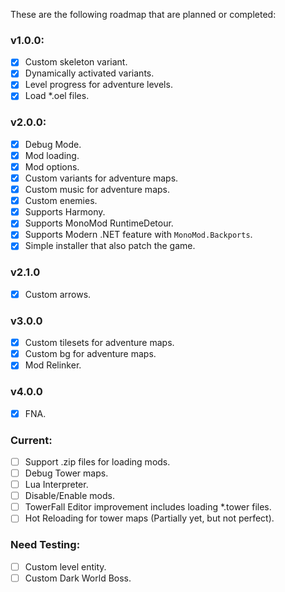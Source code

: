 These are the following roadmap that are planned or completed:

### v1.0.0:
- [x] Custom skeleton variant.
- [x] Dynamically activated variants.
- [x] Level progress for adventure levels.
- [x] Load *.oel files.

### v2.0.0:
- [x] Debug Mode.
- [x] Mod loading.
- [x] Mod options.
- [x] Custom variants for adventure maps.
- [x] Custom music for adventure maps.
- [x] Custom enemies.
- [x] Supports Harmony.
- [x] Supports MonoMod RuntimeDetour.
- [x] Supports Modern .NET feature with `MonoMod.Backports`.
- [x] Simple installer that also patch the game.

### v2.1.0
- [x] Custom arrows.

### v3.0.0
- [x] Custom tilesets for adventure maps.
- [x] Custom bg for adventure maps.
- [x] Mod Relinker.

### v4.0.0
- [x] FNA.


### Current:
- [ ] Support .zip files for loading mods.
- [ ] Debug Tower maps.
- [ ] Lua Interpreter.
- [ ] Disable/Enable mods.
- [ ] TowerFall Editor improvement includes loading *.tower files.
- [ ] Hot Reloading for tower maps (Partially yet, but not perfect).

### Need Testing:
- [ ] Custom level entity.
- [ ] Custom Dark World Boss.
